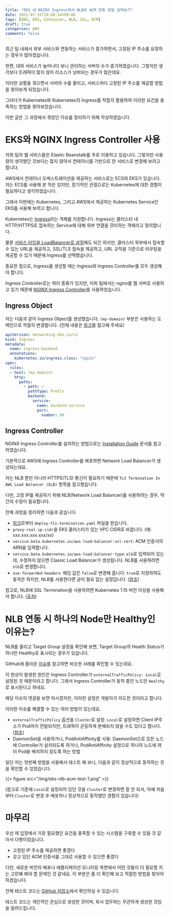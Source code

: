 ```yaml
---
title: "EKS 내 NGINX Ingress에서 NLB와 ACM 연동 방법 살펴보기"
date: 2021-07-31T20:08:14+09:00
tags: [AWS, EKS, Container, NLB, SSL, ACM]
draft: true
categories: AWS
comments: false
---
```


최근 팀 내에서 외부 서비스와 연동하는 서비스가 증가하면서, 고정된 IP 주소를 요청하는 경우가 많아졌습니다. 

한편, 대외 서비스가 늘어나다 보니 관리하는 서버의 수가 증가하였습니다. 그렇지만 생각보다 트래픽이 많지 않아 리소스가 낭비되는 경우가 많은데요. 

이러한 상황을 겪으면서 서버의 수를 줄이고, 서비스마다 고정된 IP 주소를 제공할 방법을 찾아보게 되었습니다. 

그러다가 Kubernetes와 Kubernetes의 Ingress를 적절히 활용하여 이러한 요건을 충족하는 방법을 찾아보았습니다. 

이번 글은 그 과정에서 겪었던 이슈를 정리하기 위해 작성하였습니다. 

# EKS와 NGINX Ingress Controller 사용

저희 팀의 웹 서비스들은 Elastic Beanstalk를 주로 이용하고 있습니다. 그렇지만 사용량이 생각했던 것보다는 많지 않아서 컨테이너를 기반으로 한 서비스로 변경해 보려고 합니다. 

AWS에서 컨테이너 오케스트레이션을 제공하는 서비스로는 ECS와 EKS가 있습니다. 저는 ECS를 사용해 본 적은 있지만, 장기적인 관점으로는 Kubernetes에 대한 경험이 필요하다고 생각하였습니다. 

그래서 이번에는 Kubernetes, 그리고 AWS에서 제공하는 Kubernetes Service인 EKS를 사용해 보려고 합니다.

Kubernetes는 [Ingress](https://kubernetes.io/docs/concepts/services-networking/ingress/)라는 객체를 지원합니다. Ingress는 클러스터 내 HTTP/HTTPS로 접속하는 Service에 대해 외부 연결을 관리하는 객체라고 정의합니다. 

물론 [서비스 타입을 LoadBalancer로 설정](https://kubernetes.io/docs/concepts/services-networking/service/#publishing-services-service-types)해도 되긴 하지만, 클러스터 외부에서 접속할 수 있는 URL을 제공하고, SSL/TLS 접속을 제공하고, URL 규칙을 기준으로 라우팅을 제공할 수 있기 때문에 Ingress를 선택했습니다. 

중요한 점으로, Ingress를 생성할 때는 Ingress와 Ingress Controller를 모두 생성해야 합니다.

Ingress Controller로는 여러 종류가 있지만, 저희 팀에서는 nginx를 웹 서버로 사용하고 있기 때문에 [NGINX Ingress Controller](https://kubernetes.github.io/ingress-nginx/)를 사용하었습니다. 

## Ingress Object

저는 다음과 같이 Ingress Object를 생성했습니다. `(my-domain)` 부분은 사용하는 도메인으로 적절히 변경합니다. (전체 내용은 [링크](https://github.com/rubysoho07/eks-nlb-test/blob/main/k8s/cluster_config.yaml)를 참고해 주세요)

```yaml
apiVersion: networking.k8s.io/v1
kind: Ingress
metadata:
  name: ingress-backend
  annotations:
    kubernetes.io/ingress.class: "nginx"
spec:
  rules:
  - host: (my-domain)
    http:
      paths:
        - path: /
          pathType: Prefix
          backend:
            service:
              name: backend-service
              port: 
                number: 80
```

## Ingress Controller

NGINX Ingress Controller를 설치하는 방법으로는 [Installation Guide](https://kubernetes.github.io/ingress-nginx/deploy/) 문서를 참고하였습니다. 

기본적으로 AWS에 Ingress Controller를 배포하면 Network Load Balancer가 생성되는데요. 

저는 NLB 뿐만 아니라 HTTPS(TLS) 통신이 필요하기 때문에 `TLS Termination In AWS Load Balancer (ELB)` 항목을 참고했습니다. 

다만, 고정 IP를 제공하기 위해 NLB(Network Load Balancer)를 사용하려는 경우, 약간의 수정이 필요합니다. 

전체 과정을 정리하면 다음과 같습니다. 

* [링크](https://raw.githubusercontent.com/kubernetes/ingress-nginx/controller-v0.48.1/deploy/static/provider/aws/deploy-tls-termination.yaml)로부터 `deploy-tls-termination.yaml` 파일을 받습니다.
* `proxy-real-ip-cidr`을 EKS 클러스터가 있는 VPC CIDR로 바꿉니다. (예: xxx.xxx.xxx.xxx/xx)
* `service.beta.kubernetes.io/aws-load-balancer-ssl-cert`: ACM 인증서의 ARN을 입력합니다. 
* `service.beta.kubernetes.io/aws-load-balancer-type`: `elb`로 입력되어 있는데, 수정하지 않으면 Classic Load Balancer가 생성됩니다. NLB를 사용하려면 `nlb`로 변경합니다. 
* `use-forwarded-headers`: 해당 값은 `false`로 변경해 줍니다. `true`로 지정하여도 동작은 하지만, NLB를 사용한다면 굳이 필요 없는 설정입니다. ([참조](https://kubernetes.github.io/ingress-nginx/user-guide/nginx-configuration/configmap/#use-forwarded-headers))

참고로, NLB에 SSL Termination을 사용하려면 Kubernetes 1.15 버전 이상을 사용해야 합니다. ([출처](https://aws.amazon.com/ko/premiumsupport/knowledge-center/terminate-https-traffic-eks-acm/))

# NLB 연동 시 하나의 Node만 Healthy인 이유는?

NLB를 올리고 Target Group 설정을 확인해 보면, Target Group의 Health Status가 하나만 Healthy로 표시되는 경우가 있습니다. 

GitHub에 올라온 [이슈](https://github.com/kubernetes/ingress-nginx/issues/5592)를 참고하면 비슷한 사례를 확인할 수 있는데요. 

이 현상이 발생한 원인은 Ingress Controller가 `externalTrafficPolicy: Local`로 설정된 것 때문이라고 합니다. 그래서 Ingress Controller가 동작 중인 노드만 `Healthy`로 표시된다고 하네요.

해당 이슈의 댓글을 보면 아시겠지만, 이러한 설정은 개발자가 의도한 것이라고 합니다.

이러한 이슈를 해결할 수 있는 여러 방법이 있는데요. 

* `externalTrafficPolicy` 옵션을 `Cluster`로 설정: `Local`로 설정하면 Client IP주소가 Pod까지 전달되지만, 트래픽이 균등하게 분배되지 않을 수도 있다고 합니다. ([참조](https://kubernetes.io/docs/tasks/access-application-cluster/create-external-load-balancer/#preserving-the-client-source-ip))
* DaemonSet을 사용하거나, PodAntiAffinity를 사용: DaemonSet으로 모든 노드에 Controller가 설치되도록 하거나, PodAntiAffinity 설정으로 하나의 노드에 여러 Pod을 배치하지 않도록 하는 방법

일단 저는 첫번째 방법을 사용해서 테스트 해 보니, 다음과 같이 정상적으로 동작하는 것을 확인할 수 있었습니다.

{{< figure src="/img/eks-nlb-acm-test-1.png" >}}

(참고로 기존에 `Local`로 설정되어 있던 것을 `Cluster`로 변경하면 잘 안 되서, 아예 처음부터 `Cluster`로 변경 후 배포하니 정상적으로 동작했던 경험이 있습니다)

# 마무리

우선 제 입장에서 가장 필요했던 요건을 충족할 수 있는 시스템을 구축할 수 있을 것 같아서 다행이었습니다.

- 고정된 IP 주소를 제공하면 좋겠다
- 갖고 있던 ACM 인증서를 그대로 사용할 수 있으면 좋겠다

다만, 새로운 버전의 배포나 애플리케이션 모니터링 측면에서 어떤 것들이 더 필요할 지는 고민해 봐야 할 문제인 것 같네요. 이 부분은 좀 더 확인해 보고 적절한 방법을 찾아야 하겠습니다.

전체 테스트 코드는 [GitHub 저장소](https://github.com/rubysoho07/eks-nlb-test)에서 확인하실 수 있습니다. 

테스트 코드는 개인적인 관심으로 생성한 것이며, 회사 업무와는 무관하게 생성한 것임을 알려드립니다.